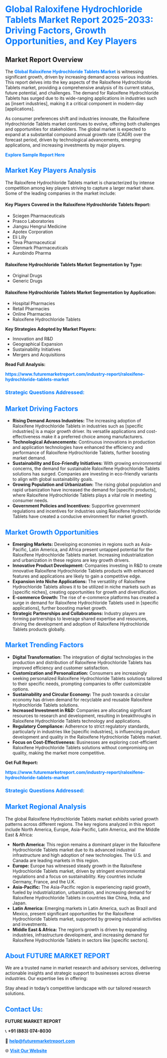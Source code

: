 <h1 style="color: #007BFF;">Global Raloxifene Hydrochloride Tablets Market Report 2025-2033: Driving Factors, Growth Opportunities, and Key Players</h1>

<section id="overview">
<h2>Market Report Overview</h2>
<p>The <a href="https://www.futuremarketreport.com/industry-report/raloxifene-hydrochloride-tablets-market" style="color: #007BFF; text-decoration: none;"><strong>Global Raloxifene Hydrochloride Tablets Market</strong></a> is witnessing significant growth, driven by increasing demand across various industries. This report delves into the key aspects of the Raloxifene Hydrochloride Tablets market, providing a comprehensive analysis of its current status, future potential, and challenges. The demand for Raloxifene Hydrochloride Tablets has surged due to its wide-ranging applications in industries such as [insert industries], making it a critical component in modern-day [applications].</p>
<p>As consumer preferences shift and industries innovate, the Raloxifene Hydrochloride Tablets market continues to evolve, offering both challenges and opportunities for stakeholders. The global market is expected to expand at a substantial compound annual growth rate (CAGR) over the forecast period, driven by technological advancements, emerging applications, and increasing investments by major players.</p>
</section>

<section id="overview">
<p><a href="https://www.futuremarketreport.com/request-sample/reportId=111496" style="color: #007BFF; text-decoration: none;"><strong>Explore Sample Report Here</strong></a></p>
</section>

<section id="key-players">
<h2 style="color: #007BFF;">Market Key Players Analysis</h2>
<p>The Raloxifene Hydrochloride Tablets market is characterized by intense competition among key players striving to capture a larger market share. Some of the leading companies in the market include:</p>
<h4>Key Players Covered in the Raloxifene Hydrochloride Tablets Report:</h4>
<ul><li>Sciegen Pharmaceuticals</li><li>Prasco Laboratories</li><li>Jiangsu Hengrui Medicine</li><li>Apotex Corporation</li><li>Eli Lilly</li><li>Teva Pharmaceutical</li><li>Glenmark Pharmaceuticals</li><li>Aurobindo Pharma</li></ul>
<h4>Raloxifene Hydrochloride Tablets Market Segmentation by Type:</h4>
<ul><li>Original Drugs</li><li>Generic Drugs</li></ul>

<h4>Raloxifene Hydrochloride Tablets Market Segmentation by Application:</h4>
<ul><li>Hospital Pharmacies</li><li>Retail Pharmacies</li><li>Online Pharmacies</li><li>Raloxifene Hydrochloride Tablets</li></ul>
<p><strong>Key Strategies Adopted by Market Players:</strong></p>
<ul>
<li>Innovation and R&D</li>
<li>Geographical Expansion</li>
<li>Sustainability Initiatives</li>
<li>Mergers and Acquisitions</li>
</ul>
</section>

<section>
<p><strong>Read Full Analysis: </strong></p><a href="https://www.futuremarketreport.com/industry-report/raloxifene-hydrochloride-tablets-market" style="color: #007BFF; text-decoration: none;"><strong>https://www.futuremarketreport.com/industry-report/raloxifene-hydrochloride-tablets-market</strong></a>
<h3 style="color: #007BFF;">Strategic Questions Addressed:</h3>
</section>

<section id="driving-factors">
<h2 style="color: #007BFF;">Market Driving Factors</h2>
<ul>
<li><strong>Rising Demand Across Industries:</strong> The increasing adoption of Raloxifene Hydrochloride Tablets in industries such as [specific industries] is a major growth driver. Its versatile applications and cost-effectiveness make it a preferred choice among manufacturers.</li>
<li><strong>Technological Advancements:</strong> Continuous innovations in production and application technologies have enhanced the efficiency and performance of Raloxifene Hydrochloride Tablets, further boosting market demand.</li>
<li><strong>Sustainability and Eco-Friendly Initiatives:</strong> With growing environmental concerns, the demand for sustainable Raloxifene Hydrochloride Tablets solutions has surged. Companies are investing in eco-friendly variants to align with global sustainability goals.</li>
<li><strong>Growing Population and Urbanization:</strong> The rising global population and rapid urbanization have increased the demand for [specific products], where Raloxifene Hydrochloride Tablets plays a vital role in meeting consumer needs.</li>
<li><strong>Government Policies and Incentives:</strong> Supportive government regulations and incentives for industries using Raloxifene Hydrochloride Tablets have created a conducive environment for market growth.</li>
</ul>
</section>

<section id="growth-opportunities">
<h2 style="color: #007BFF;">Market Growth Opportunities</h2>
<ul>
<li><strong>Emerging Markets:</strong> Developing economies in regions such as Asia-Pacific, Latin America, and Africa present untapped potential for the Raloxifene Hydrochloride Tablets market. Increasing industrialization and urbanization in these regions are key growth drivers.</li>
<li><strong>Innovative Product Development:</strong> Companies investing in R&D to create innovative Raloxifene Hydrochloride Tablets products with enhanced features and applications are likely to gain a competitive edge.</li>
<li><strong>Expansion into Niche Applications:</strong> The versatility of Raloxifene Hydrochloride Tablets allows it to be utilized in niche markets such as [specific niches], creating opportunities for growth and diversification.</li>
<li><strong>E-commerce Growth:</strong> The rise of e-commerce platforms has created a surge in demand for Raloxifene Hydrochloride Tablets used in [specific applications], further boosting market growth.</li>
<li><strong>Strategic Partnerships and Collaborations:</strong> Industry players are forming partnerships to leverage shared expertise and resources, driving the development and adoption of Raloxifene Hydrochloride Tablets products globally.</li>
</ul>
</section>

<section id="trending-factors">
<h2 style="color: #007BFF;">Market Trending Factors</h2>
<ul>
<li><strong>Digital Transformation:</strong> The integration of digital technologies in the production and distribution of Raloxifene Hydrochloride Tablets has improved efficiency and customer satisfaction.</li>
<li><strong>Customization and Personalization:</strong> Consumers are increasingly seeking personalized Raloxifene Hydrochloride Tablets solutions tailored to their specific needs, prompting companies to offer customizable options.</li>
<li><strong>Sustainability and Circular Economy:</strong> The push towards a circular economy has driven demand for recyclable and reusable Raloxifene Hydrochloride Tablets solutions.</li>
<li><strong>Increased Investment in R&D:</strong> Companies are allocating significant resources to research and development, resulting in breakthroughs in Raloxifene Hydrochloride Tablets technology and applications.</li>
<li><strong>Regulatory Compliance:</strong> Adherence to strict regulatory standards, particularly in industries like [specific industries], is influencing product development and quality in the Raloxifene Hydrochloride Tablets market.</li>
<li><strong>Focus on Cost-Effectiveness:</strong> Businesses are exploring cost-efficient Raloxifene Hydrochloride Tablets solutions without compromising on quality, making the market more competitive.</li>
</ul>
</section>

<section>
<p><strong>Get Full Report: </strong></p><a href="https://www.futuremarketreport.com/industry-report/raloxifene-hydrochloride-tablets-market" style="color: #007BFF; text-decoration: none;"><strong>https://www.futuremarketreport.com/industry-report/raloxifene-hydrochloride-tablets-market</strong></a>
<h3 style="color: #007BFF;">Strategic Questions Addressed:</h3>
</section>


<section id="regional-analysis">
<h2 style="color: #007BFF;">Market Regional Analysis</h2>
<p>The global Raloxifene Hydrochloride Tablets market exhibits varied growth patterns across different regions. The key regions analyzed in this report include North America, Europe, Asia-Pacific, Latin America, and the Middle East & Africa:</p>
<ul>
<li><strong>North America:</strong> This region remains a dominant player in the Raloxifene Hydrochloride Tablets market due to its advanced industrial infrastructure and high adoption of new technologies. The U.S. and Canada are leading markets in this region.</li>
<li><strong>Europe:</strong> Europe has witnessed steady growth in the Raloxifene Hydrochloride Tablets market, driven by stringent environmental regulations and a focus on sustainability. Key countries include Germany, France, and the U.K.</li>
<li><strong>Asia-Pacific:</strong> The Asia-Pacific region is experiencing rapid growth, fueled by industrialization, urbanization, and increasing demand for Raloxifene Hydrochloride Tablets in countries like China, India, and Japan.</li>
<li><strong>Latin America:</strong> Emerging markets in Latin America, such as Brazil and Mexico, present significant opportunities for the Raloxifene Hydrochloride Tablets market, supported by growing industrial activities and investments.</li>
<li><strong>Middle East & Africa:</strong> The region’s growth is driven by expanding industries, infrastructure development, and increasing demand for Raloxifene Hydrochloride Tablets in sectors like [specific sectors].</li>
</ul>
</section>

<footer>
<h2 style="color: #007BFF;">About FUTURE MARKET REPORT</h2>
<p>We are a trusted name in market research and advisory services, delivering actionable insights and strategic support to businesses across diverse industries. Our expertise lies in offering:</p>

<p>Stay ahead in today’s competitive landscape with our tailored research solutions.</p>

<h2 style="color: #007BFF;">Contact Us:</h2>
<p><strong>FUTURE MARKET REPORT</strong></p>
<p>📞 <strong>+91 (883) 074-8030</strong></p>
<p>📧 <strong><a href="mailto:help@futuremarketreport.com" style="color: #007BFF;">help@futuremarketreport.com</a></strong></p>
<p>🌐 <strong><a href="https://www.futuremarketreport.com/" style="color: #007BFF;">Visit Our Website</a></strong></p>
</footer>